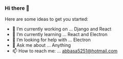 ### Hi there 👋


Here are some ideas to get you started:

- 🔭 I’m currently working on ... Django and React
- 🌱 I’m currently learning ... React and Electron
- 🤔 I’m looking for help with ... Electron
- 💬 Ask me about ... Anything
- 📫 How to reach me: ... abbasa5251@hotmail.com

